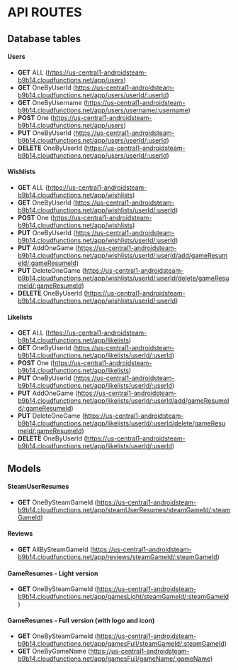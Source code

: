 # API ROUTES

## Database tables


#### Users
- **GET** ALL (https://us-central1-androidsteam-b9b14.cloudfunctions.net/app/users)
- **GET** OneByUserId (https://us-central1-androidsteam-b9b14.cloudfunctions.net/app/users/userId/:userId)
- **GET** OneByUsername (https://us-central1-androidsteam-b9b14.cloudfunctions.net/app/users/username/:username)
- **POST** One (https://us-central1-androidsteam-b9b14.cloudfunctions.net/app/users)
- **PUT** OneByUserId (https://us-central1-androidsteam-b9b14.cloudfunctions.net/app/users/userId/:userId)
- **DELETE** OneByUserId (https://us-central1-androidsteam-b9b14.cloudfunctions.net/app/users/userId/:userId)

#### Wishlists
- **GET** ALL (https://us-central1-androidsteam-b9b14.cloudfunctions.net/app/wishlists)
- **GET** OneByUserId (https://us-central1-androidsteam-b9b14.cloudfunctions.net/app/wishlists/userId/:userId)
- **POST** One (https://us-central1-androidsteam-b9b14.cloudfunctions.net/app/wishlists)
- **PUT** OneByUserId (https://us-central1-androidsteam-b9b14.cloudfunctions.net/app/wishlists/userId/:userId)
- **PUT** AddOneGame (https://us-central1-androidsteam-b9b14.cloudfunctions.net/app/wishlists/userId/:userId/add/gameResumeId/:gameResumeId)
- **PUT** DeleteOneGame (https://us-central1-androidsteam-b9b14.cloudfunctions.net/app/wishlists/userId/:userId/delete/gameResumeId/:gameResumeId)
- **DELETE** OneByUserId (https://us-central1-androidsteam-b9b14.cloudfunctions.net/app/wishlists/userId/:userId)


#### Likelists
- **GET** ALL (https://us-central1-androidsteam-b9b14.cloudfunctions.net/app/likelists)
- **GET** OneByUserId (https://us-central1-androidsteam-b9b14.cloudfunctions.net/app/likelists/userId/:userId)
- **POST** One (https://us-central1-androidsteam-b9b14.cloudfunctions.net/app/likelists)
- **PUT** OneByUserId (https://us-central1-androidsteam-b9b14.cloudfunctions.net/app/likelists/userId/:userId)
- **PUT** AddOneGame (https://us-central1-androidsteam-b9b14.cloudfunctions.net/app/likelists/userId/:userId/add/gameResumeId/:gameResumeId)
- **PUT** DeleteOneGame (https://us-central1-androidsteam-b9b14.cloudfunctions.net/app/likelists/userId/:userId/delete/gameResumeId/:gameResumeId)
- **DELETE** OneByUserId (https://us-central1-androidsteam-b9b14.cloudfunctions.net/app/likelists/userId/:userId)


## Models 

#### SteamUserResumes
- **GET** OneBySteamGameId (https://us-central1-androidsteam-b9b14.cloudfunctions.net/app/steamUserResumes/steamGameId/:steamGameId) 

#### Reviews 
- **GET** AllBySteamGameId (https://us-central1-androidsteam-b9b14.cloudfunctions.net/app/reviews/steamGameId/:steamGameId) 

#### GameResumes - Light version 
- **GET** OneBySteamGameId (https://us-central1-androidsteam-b9b14.cloudfunctions.net/app/gamesLight/steamGameId/:steamGameId) 

#### GameResumes - Full version (with logo and icon)
- **GET** OneBySteamGameId (https://us-central1-androidsteam-b9b14.cloudfunctions.net/app/gamesFull/steamGameId/:steamGameId) 
- **GET** OneByGameName (https://us-central1-androidsteam-b9b14.cloudfunctions.net/app/gamesFull/gameName/:gameName) 




